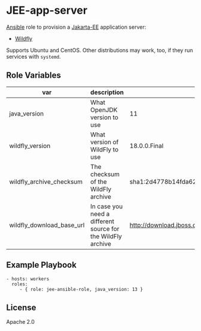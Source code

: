JEE-app-server
==============

[Ansible](https://docs.ansible.com/ansible/latest/index.html) role to provision a [Jakarta-EE](https://jakarta.ee) application server:

* [Wildfly](https://wildfly.org)

Supports Ubuntu and CentOS. Other distributions may work, too, if they run services with `systemd`.


Role Variables
--------------

| var                       | description | default |
| ------------------------- | ----------- | ------- |
| java_version              | What OpenJDK version to use | 11 |
| wildfly_version           | What version of WildFly to use | 18.0.0.Final |
| wildfly_archive_checksum  | The checksum of the WildFly archive | sha1:2d4778b14fda6257458a26943ea82988e3ae6a66 |
| wildfly_download_base_url | In case you need a different source for the WildFly archive | http://download.jboss.org/wildfly |

Example Playbook
----------------

    - hosts: workers
      roles:
         - { role: jee-ansible-role, java_version: 13 }

License
-------

Apache 2.0
